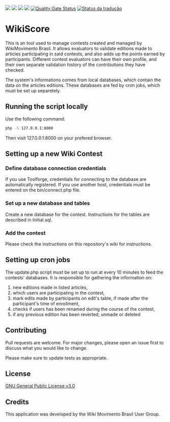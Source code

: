 <img src="https://img.shields.io/github/issues/WikiMovimentoBrasil/wikiscore?style=flat"/> <img src="https://img.shields.io/github/license/WikiMovimentoBrasil/wikiscore?style=flat"/> <img src="https://img.shields.io/github/languages/top/WikiMovimentoBrasil/wikiscore?style=flat"/> <img
src="https://img.shields.io/github/last-commit/WikiMovimentoBrasil/wikiscore?style=flat"/> [![Quality Gate Status](https://sonarcloud.io/api/project_badges/measure?project=wikimovimentobrasil_wikiscore&metric=alert_status)](https://sonarcloud.io/summary/new_code?id=wikimovimentobrasil_wikiscore) [![Status da tradução](https://hosted.weblate.org/widgets/wikiscore/-/main/svg-badge.svg)](https://hosted.weblate.org/engage/wikiscore/)

# WikiScore

This is an tool used to manage contests created and managed by WikiMovimento Brasil. It allows evaluators to validate editions made to articles participating in said contests, and also adds up the points earned by participants. Different contest evaluators can have their own profile, and their own separate validation history of the contributions they have checked.

The system's informations comes from local databases, which contain the data on the articles editions. These databases are fed by cron jobs, which must be set up separetely.


## Running the script locally
Use the following command:
```bash
php -S 127.0.0.1:8000
```

Then visit 127.0.0.1:8000 on your prefered browser.

## Setting up a new Wiki Contest

### Define database connection credentials
If you use Toolforge, credentials for connecting to the database are automatically registered. If you use another host, credentials must be entered on the bin/connect.php file.

### Set up a new database and tables
Create a new database for the contest. Instructions for the tables are described in Initial.sql.

### Add the contest
Please check the instructions on this repository's wiki for instructions.

## Setting up cron jobs
The update.php script must be set up to run at every 10 minutes to feed the contests' databases. It is responsible for gathering the information on:
1. new editions made in listed articles,
2. which users are participating in the contest,
3. mark edits made by participants on edit's table, if made after the participant's time of enrollment,
4. checks if users has been renamed during the course of the contest,
6. if any previous edition has been reverted, unmade or deleted

## Contributing
Pull requests are welcome. For major changes, please open an issue first to discuss what you would like to change.

Please make sure to update tests as appropriate.

## License
[GNU General Public License v3.0](https://github.com/WikiMovimentoBrasil/wikiscore/blob/master/LICENSE)

## Credits
This application was developed by the Wiki Movimento Brasil User Group.
